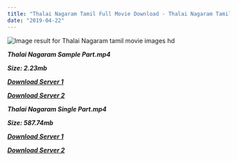 ```yaml
---
title: "Thalai Nagaram Tamil Full Movie Download - Thalai Nagaram Tamil Movie Download"
date: "2019-04-22"
---
```


![Image result for Thalai Nagaram  tamil movie images hd](https://lh4.googleusercontent.com/D4Ul8dqQ7K-K_jL04Hx6IXREmx_nXzj6ulR7ez8m18acDLKmomlxn1QHqcNm4xcS9HQt2iQlO3dkMKZ27IJRB4qyo0LiiywcKnDf9ht8ZgT6UM6eb_OSjIYISlALzjwv5Q=s412)

**_Thalai Nagaram Sample Part.mp4_**

**_Size: 2.23mb_**

**_[Download Server 1](http://p1.wetransfer.vip/files/Tamil{5d952673edb986a3e6232bd1dc09e7f07ef1103dd7939917627d2e7266b78107}20Movies/Tamil{5d952673edb986a3e6232bd1dc09e7f07ef1103dd7939917627d2e7266b78107}20Recent{5d952673edb986a3e6232bd1dc09e7f07ef1103dd7939917627d2e7266b78107}20Movies/Thalai{5d952673edb986a3e6232bd1dc09e7f07ef1103dd7939917627d2e7266b78107}20Nagaram{5d952673edb986a3e6232bd1dc09e7f07ef1103dd7939917627d2e7266b78107}20(2006)/Thalai{5d952673edb986a3e6232bd1dc09e7f07ef1103dd7939917627d2e7266b78107}20Nagaram/Thalai{5d952673edb986a3e6232bd1dc09e7f07ef1103dd7939917627d2e7266b78107}20Nagaram{5d952673edb986a3e6232bd1dc09e7f07ef1103dd7939917627d2e7266b78107}20(2006){5d952673edb986a3e6232bd1dc09e7f07ef1103dd7939917627d2e7266b78107}20Sample{5d952673edb986a3e6232bd1dc09e7f07ef1103dd7939917627d2e7266b78107}20(640x360).mp4)_**

**_[Download Server 2](http://p1.wetransfer.vip/files/Tamil{5d952673edb986a3e6232bd1dc09e7f07ef1103dd7939917627d2e7266b78107}20Movies/Tamil{5d952673edb986a3e6232bd1dc09e7f07ef1103dd7939917627d2e7266b78107}20Recent{5d952673edb986a3e6232bd1dc09e7f07ef1103dd7939917627d2e7266b78107}20Movies/Thalai{5d952673edb986a3e6232bd1dc09e7f07ef1103dd7939917627d2e7266b78107}20Nagaram{5d952673edb986a3e6232bd1dc09e7f07ef1103dd7939917627d2e7266b78107}20(2006)/Thalai{5d952673edb986a3e6232bd1dc09e7f07ef1103dd7939917627d2e7266b78107}20Nagaram/Thalai{5d952673edb986a3e6232bd1dc09e7f07ef1103dd7939917627d2e7266b78107}20Nagaram{5d952673edb986a3e6232bd1dc09e7f07ef1103dd7939917627d2e7266b78107}20(2006){5d952673edb986a3e6232bd1dc09e7f07ef1103dd7939917627d2e7266b78107}20Sample{5d952673edb986a3e6232bd1dc09e7f07ef1103dd7939917627d2e7266b78107}20(640x360).mp4)_**

**_Thalai Nagaram Single Part.mp4_**

**_Size: 587.74mb_**

**_[Download Server 1](http://p1.wetransfer.vip/files/Tamil{5d952673edb986a3e6232bd1dc09e7f07ef1103dd7939917627d2e7266b78107}20Movies/Tamil{5d952673edb986a3e6232bd1dc09e7f07ef1103dd7939917627d2e7266b78107}20Recent{5d952673edb986a3e6232bd1dc09e7f07ef1103dd7939917627d2e7266b78107}20Movies/Thalai{5d952673edb986a3e6232bd1dc09e7f07ef1103dd7939917627d2e7266b78107}20Nagaram{5d952673edb986a3e6232bd1dc09e7f07ef1103dd7939917627d2e7266b78107}20(2006)/Thalai{5d952673edb986a3e6232bd1dc09e7f07ef1103dd7939917627d2e7266b78107}20Nagaram/Thalai{5d952673edb986a3e6232bd1dc09e7f07ef1103dd7939917627d2e7266b78107}20Nagaram{5d952673edb986a3e6232bd1dc09e7f07ef1103dd7939917627d2e7266b78107}20(2006){5d952673edb986a3e6232bd1dc09e7f07ef1103dd7939917627d2e7266b78107}20Single{5d952673edb986a3e6232bd1dc09e7f07ef1103dd7939917627d2e7266b78107}20Part{5d952673edb986a3e6232bd1dc09e7f07ef1103dd7939917627d2e7266b78107}20(640x360).mp4)_**

**_[Download Server 2](http://p1.wetransfer.vip/files/Tamil{5d952673edb986a3e6232bd1dc09e7f07ef1103dd7939917627d2e7266b78107}20Movies/Tamil{5d952673edb986a3e6232bd1dc09e7f07ef1103dd7939917627d2e7266b78107}20Recent{5d952673edb986a3e6232bd1dc09e7f07ef1103dd7939917627d2e7266b78107}20Movies/Thalai{5d952673edb986a3e6232bd1dc09e7f07ef1103dd7939917627d2e7266b78107}20Nagaram{5d952673edb986a3e6232bd1dc09e7f07ef1103dd7939917627d2e7266b78107}20(2006)/Thalai{5d952673edb986a3e6232bd1dc09e7f07ef1103dd7939917627d2e7266b78107}20Nagaram/Thalai{5d952673edb986a3e6232bd1dc09e7f07ef1103dd7939917627d2e7266b78107}20Nagaram{5d952673edb986a3e6232bd1dc09e7f07ef1103dd7939917627d2e7266b78107}20(2006){5d952673edb986a3e6232bd1dc09e7f07ef1103dd7939917627d2e7266b78107}20Single{5d952673edb986a3e6232bd1dc09e7f07ef1103dd7939917627d2e7266b78107}20Part{5d952673edb986a3e6232bd1dc09e7f07ef1103dd7939917627d2e7266b78107}20(640x360).mp4)_**
